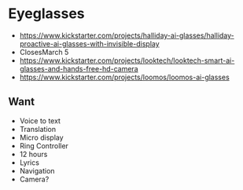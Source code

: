 # Eyeglasses


* https://www.kickstarter.com/projects/halliday-ai-glasses/halliday-proactive-ai-glasses-with-invisible-display
* ClosesMarch 5
* https://www.kickstarter.com/projects/looktech/looktech-smart-ai-glasses-and-hands-free-hd-camera
* https://www.kickstarter.com/projects/loomos/loomos-ai-glasses

## Want

* Voice to text
* Translation
* Micro display
* Ring Controller
* 12 hours
* Lyrics
* Navigation
* Camera?

